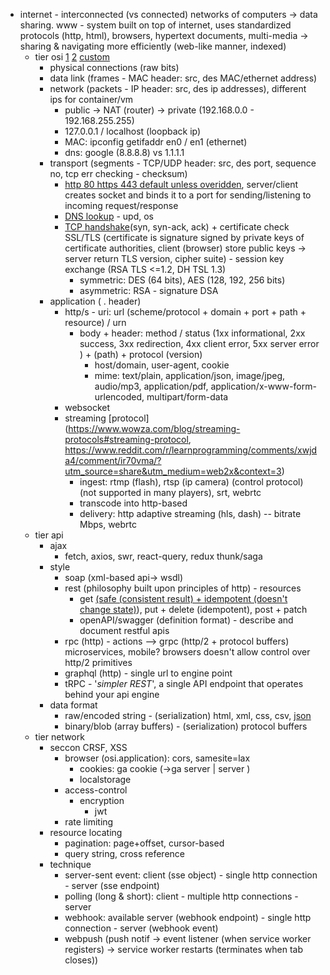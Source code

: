 - internet - interconnected (vs connected) networks of computers -> data sharing. www - system built on top of internet, uses standardized protocols (http, html), browsers, hypertext documents, multi-media -> sharing & navigating more efficiently (web-like manner, indexed)
	- tier osi [1](https://www.youtube.com/watch?v=0y6FtKsg6J4) [2](https://stackoverflow.com/questions/41986458/osi-layers-explained) [custom](https://www.quora.com/Is-it-mandatory-to-use-a-protocol-TCP-UDP-etc-to-send-data-from-one-PC-to-another-Is-it-possible-to-transmit-data-between-programs-over-the-Internet-without-following-any-protocol-but-your-own-If-yes-how)
		- physical connections (raw bits)
		- data link (frames - MAC header: src, des MAC/ethernet address)
		- network (packets - IP header: src, des ip addresses), different ips for container/vm
			- public -> NAT (router) -> private (192.168.0.0 - 192.168.255.255)
			- 127.0.0.1 / localhost (loopback ip)
			- MAC: ipconfig getifaddr en0 / en1 (ethernet)
			- dns: google (8.8.8.8) vs 1.1.1.1
		- transport (segments - TCP/UDP header: src, des port, sequence no, tcp err checking - checksum)
			- [http 80 https 443 default unless overidden](https://qr.ae/pK2Deg), server/client creates socket and binds it to a port for sending/listening to incoming request/response 
			- [DNS lookup](https://serverfault.com/questions/643506/how-does-the-http-get-method-work-in-relation-to-dns-protocol) - upd, os 
			- [TCP handshake](https://www.youtube.com/watch?v=j9QmMEWmcfo&t=3s)(syn, syn-ack, ack) + certificate check SSL/TLS (certificate is signature signed by private keys of certificate authorities, client (browser) store public keys -> server return TLS version, cipher suite) - session key exchange (RSA TLS <=1.2, DH  TSL 1.3) 
				- symmetric: DES (64 bits), AES (128, 192, 256 bits)
				- asymmetric: RSA - signature DSA
		- application ( . header)
			- http/s - uri: url (scheme/protocol + domain + port + path + resource) / urn
				- body + header: method / status (1xx informational, 2xx success, 3xx redirection, 4xx client error, 5xx server error ) + (path) +  protocol (version)
					- host/domain, user-agent, cookie
					- mime: text/plain, application/json, image/jpeg, audio/mp3, application/pdf, application/x-www-form-urlencoded, multipart/form-data
			- websocket
			- streaming [protocol](https://www.wowza.com/blog/streaming-protocols#streaming-protocol, https://www.reddit.com/r/learnprogramming/comments/xwjda4/comment/ir70vma/?utm_source=share&utm_medium=web2x&context=3)
				- ingest: rtmp (flash), rtsp (ip camera) (control protocol) (not supported in many players), srt, webrtc
				- transcode into http-based
				- delivery: http adaptive streaming (hls, dash) -- bitrate Mbps, webrtc
	- tier api 
		- ajax
			- fetch, axios, swr, react-query, redux thunk/saga
		- style
			- soap (xml-based api-> wsdl)
			- rest (philosophy built upon principles of http) - resources
				- get [(safe (consistent result) + idempotent (doesn't change state)](https://stackoverflow.com/questions/49572486/how-does-concepts-idempotent-and-safe-methods-differ)), put + delete (idempotent), post + patch
				- openAPI/swagger (definition format) - describe and document restful apis
			- rpc (http) - actions --> grpc (http/2 + protocol buffers) microservices, mobile? browsers doesn't allow control over http/2 primitives
			- graphql (http) - single url to engine point
			- tRPC - '*simpler REST*', a single API endpoint that operates behind your api engine
		- data format 
			- raw/encoded string - (serialization) html, xml, css, csv, [json](https://stackoverflow.com/questions/54122999/is-json-a-string) 
			- binary/blob (array buffers) - (serialization) protocol buffers 
	- tier network
		- seccon CRSF, XSS
			- browser (osi.application): cors, samesite=lax
				- cookies: ga cookie (->ga server | server )
				- localstorage
			- access-control
				- encryption
					- jwt
			- rate limiting
		- resource locating
			- pagination: page+offset, cursor-based
			- query string, cross reference
		- technique
			- server-sent event: client (sse object) - single http connection - server (sse endpoint)
			- polling (long & short): client - multiple http connections - server
			- webhook: available server (webhook endpoint) - single http connection - server (webhook event) 
			- webpush (push notif -> event listener (when service worker registers) -> service worker restarts (terminates when tab closes))